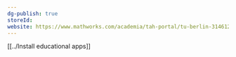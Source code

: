 ```yaml
---
dg-publish: true
storeId: 
website: https://www.mathworks.com/academia/tah-portal/tu-berlin-31461245.html
---
```


[[../Install educational apps]]